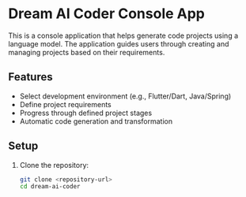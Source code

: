 # Dream AI Coder Console App

This is a console application that helps generate code projects using a language model. The application guides users through creating and managing projects based on their requirements.

## Features

- Select development environment (e.g., Flutter/Dart, Java/Spring)
- Define project requirements
- Progress through defined project stages
- Automatic code generation and transformation

## Setup

1. Clone the repository:

   ```bash
   git clone <repository-url>
   cd dream-ai-coder
